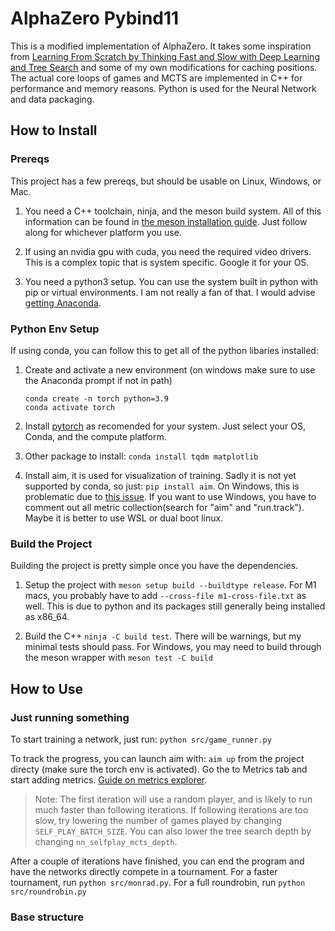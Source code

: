 # AlphaZero Pybind11

This is a modified implementation of AlphaZero. It takes some inspiration from [Learning From Scratch by Thinking Fast and Slow with Deep Learning and Tree Search](https://davidbarber.github.io/blog/2017/11/07/Learning-From-Scratch-by-Thinking-Fast-and-Slow-with-Deep-Learning-and-Tree-Search/) and some of my own modifications for caching positions. The actual core loops of games and MCTS are implemented in C++ for performance and memory reasons. Python is used for the Neural Network and data packaging.

## How to Install

### Prereqs

This project has a few prereqs, but should be usable on Linux, Windows, or Mac.

1. You need a C++ toolchain, ninja, and the meson build system.
All of this information can be found in [the meson installation guide](https://mesonbuild.com/SimpleStart.html).
Just follow along for whichever platform you use.

1. If using an nvidia gpu with cuda, you need the required video drivers.
This is a complex topic that is system specific. Google it for your OS.

1. You need a python3 setup. You can use the system built in python with pip or virtual environments.
I am not really a fan of that. I would advise [getting Anaconda](https://www.anaconda.com/).

### Python Env Setup

If using conda, you can follow this to get all of the python libaries installed:

1. Create and activate a new environment (on windows make sure to use the Anaconda prompt if not in path)
   ```
   conda create -n torch python=3.9
   conda activate torch
   ```

1. Install [pytorch](https://pytorch.org/get-started/locally/) as recomended for your system. Just select your OS, Conda, and the compute platform.

1. Other package to install: `conda install tqdm matplotlib`

1. Install aim, it is used for visualization of training. Sadly it is not yet supported by conda, so just: `pip install aim`. On Windows, this is problematic due to [this issue](https://github.com/aimhubio/aim/issues/2064). If you want to use Windows, you have to comment out all metric collection(search for "aim" and "run.track"). Maybe it is better to use WSL or dual boot linux.

### Build the Project

Building the project is pretty simple once you have the dependencies.

1. Setup the project with `meson setup build --buildtype release`. For M1 macs, you probably have to add `--cross-file m1-cross-file.txt` as well. This is due to python and its packages still generally being installed as x86_64.

1. Build the C++ `ninja -C build test`. There will be warnings, but my minimal tests should pass. For Windows, you may need to build through the meson wrapper with `meson test -C build`

## How to Use

### Just running something

To start training a network, just run: `python src/game_runner.py`

To track the progress, you can launch aim with: `aim up` from the project directy (make sure the torch env is activated).
Go the to Metrics tab and start adding metrics. [Guide on metrics explorer](https://www.youtube.com/watch?v=7LUT9judVTQ).

> Note: The first iteration will use a random player, and is likely to run much faster than following iterations.
If following iterations are too slow, try lowering the number of games played by changing `SELF_PLAY_BATCH_SIZE`.
You can also lower the tree search depth by changing `nn_selfplay_mcts_depth`.

After a couple of iterations have finished, you can end the program and have the networks directly compete in a tournament. For a faster tournament, run `python src/monrad.py`. For a full roundrobin, run `python src/roundrobin.py`

### Base structure
